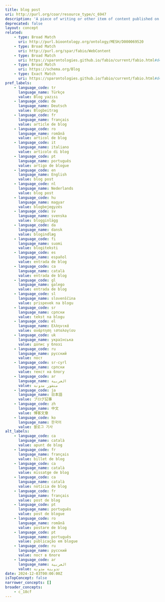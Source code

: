 ```yaml
---
title: blog post
uri: http://purl.org/coar/resource_type/c_6947
description: 'A piece of writing or other item of content published on a blog. [Source: https://www.lexico.com/definition/blog_post]'
deprecated: false
layout: concept
related:
    - type: Broad Match
      uri: http://purl.bioontology.org/ontology/MESH/D000069520
    - type: Broad Match
      uri: http://purl.org/spar/fabio/WebContent
    - type: Broad Match
      uri: https://sparontologies.github.io/fabio/current/fabio.html#d4e5915
    - type: Broad Match
      uri: https://schema.org/Blog
    - type: Exact Match
      uri: https://sparontologies.github.io/fabio/current/fabio.html#d4e2248
pref_labels:
    - language_code: tr
      language_name: Türkçe
      value: Blog yazısı
    - language_code: de
      language_name: Deutsch
      value: Blogbeitrag
    - language_code: fr
      language_name: français
      value: article de blog
    - language_code: ro
      language_name: română
      value: articol de blog
    - language_code: it
      language_name: italiano
      value: articolo di blog
    - language_code: pt
      language_name: português
      value: artigo de blogue
    - language_code: en
      language_name: English
      value: blog post
    - language_code: nl
      language_name: Nederlands
      value: blog post
    - language_code: hu
      language_name: magyar
      value: blogbejegyzés
    - language_code: sv
      language_name: svenska
      value: blogginlägg
    - language_code: da
      language_name: dansk
      value: blogindlæg
    - language_code: fi
      language_name: suomi
      value: blogiteksti
    - language_code: es
      language_name: español
      value: entrada de blog
    - language_code: ca
      language_name: català
      value: entrada de blog
    - language_code: gl
      language_name: galego
      value: entrada de blog
    - language_code: sl
      language_name: slovenščina
      value: prispevek na blogu
    - language_code: sr
      language_name: српски
      value: tekst na blogu
    - language_code: el
      language_name: Ελληνικά
      value: ανάρτηση ιστολογίου
    - language_code: uk
      language_name: українська
      value: допис у блозі
    - language_code: ru
      language_name: русский
      value: пост
    - language_code: sr-cyrl
      language_name: српски
      value: текст на блогу
    - language_code: ar
      language_name: العربية
      value: منشور مدونة
    - language_code: ja
      language_name: 日本語
      value: ブログ記事
    - language_code: zh
      language_name: 中文
      value: 博客文章
    - language_code: ko
      language_name: 한국어
      value: 블로그 기사
alt_labels:
    - language_code: ca
      language_name: català
      value: apunt de blog
    - language_code: fr
      language_name: français
      value: billet de blog
    - language_code: ca
      language_name: català
      value: missatge de blog
    - language_code: ca
      language_name: català
      value: notícia de blog
    - language_code: fr
      language_name: français
      value: post de blog
    - language_code: pt
      language_name: português
      value: post de blogue
    - language_code: ro
      language_name: română
      value: postare de blog
    - language_code: pt
      language_name: português
      value: publicação em blogue
    - language_code: ru
      language_name: русский
      value: пост в блоге
    - language_code: ar
      language_name: العربية
      value: تدوينة مدونة
date: 2024-12-03T00:00:00Z
isTopConcept: false
narrower_concepts: []
broader_concepts:
    - c_18cf
---
```


